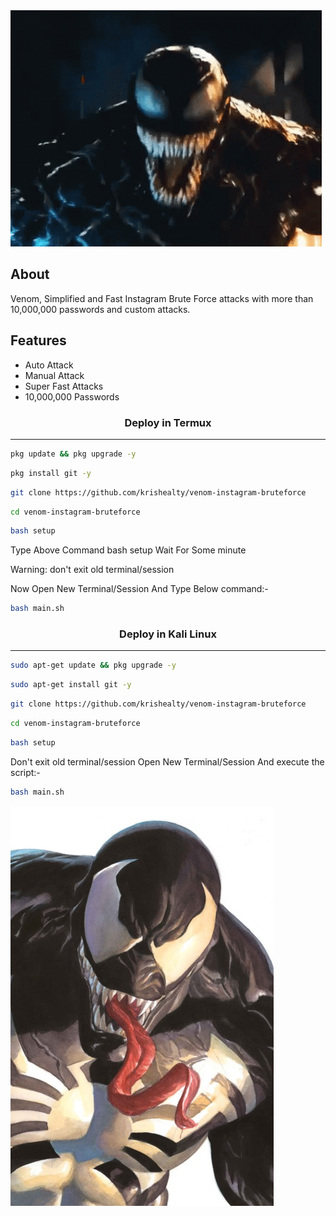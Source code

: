 <img src="venom.gif">

## About
Venom, Simplified and Fast Instagram Brute Force attacks with more than 10,000,000 passwords and custom attacks.

## Features 
* Auto Attack
* Manual Attack
* Super Fast Attacks
* 10,000,000 Passwords
 
 ### <p align="center">Deploy in Termux
***
        
 ```bash
pkg update && pkg upgrade -y
```
```bash
pkg install git -y
```
```bash
git clone https://github.com/krishealty/venom-instagram-bruteforce
```
```bash
cd venom-instagram-bruteforce
```
```bash
bash setup
```
Type Above Command bash setup Wait For Some minute 

Warning: don't exit old terminal/session
 
Now Open New Terminal/Session And Type Below command:-
```bash
bash main.sh
```
### <p align="center">Deploy in Kali Linux
***
 ```bash
sudo apt-get update && pkg upgrade -y
```
```bash
sudo apt-get install git -y
```
```bash
git clone https://github.com/krishealty/venom-instagram-bruteforce
```
```bash
cd venom-instagram-bruteforce
```
```bash
bash setup
```

 
Don't exit old terminal/session
Open New Terminal/Session And execute the script:-

```bash
bash main.sh
```

<img src="venom.jpg">
